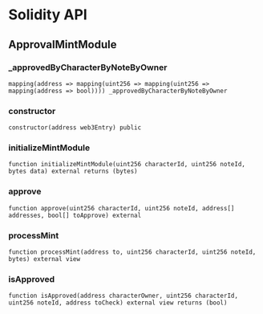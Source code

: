 # Solidity API

## ApprovalMintModule

### _approvedByCharacterByNoteByOwner

```solidity
mapping(address => mapping(uint256 => mapping(uint256 => mapping(address => bool)))) _approvedByCharacterByNoteByOwner
```

### constructor

```solidity
constructor(address web3Entry) public
```

### initializeMintModule

```solidity
function initializeMintModule(uint256 characterId, uint256 noteId, bytes data) external returns (bytes)
```

### approve

```solidity
function approve(uint256 characterId, uint256 noteId, address[] addresses, bool[] toApprove) external
```

### processMint

```solidity
function processMint(address to, uint256 characterId, uint256 noteId, bytes) external view
```

### isApproved

```solidity
function isApproved(address characterOwner, uint256 characterId, uint256 noteId, address toCheck) external view returns (bool)
```

